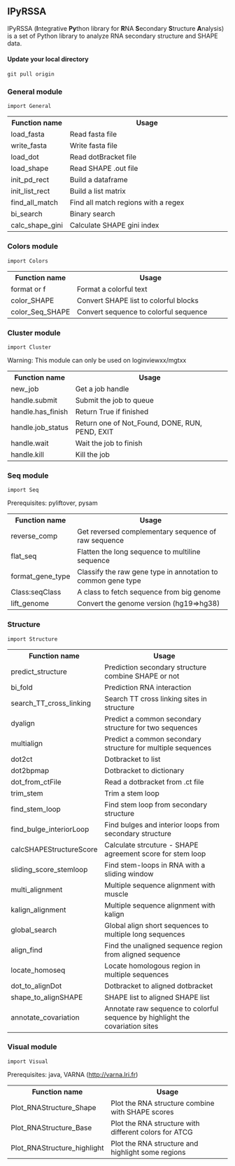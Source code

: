 ## IPyRSSA

IPyRSSA (<b>I</b>ntegrative <b>Py</b>thon library for <b>R</b>NA <b>S</b>econdary <b>S</b>tructure <b>A</b>nalysis) is a set of Python library to analyze RNA secondary structure and SHAPE data.

#### Update your local directory

`git pull origin `

<h3> General module </h3>

`import General`

<table width="100%">
<tr>
	<th width="20%"> Function name </th>
	<th> Usage </th>
</tr>
<tr>
	<td> load_fasta </td>
	<td> Read fasta file </td>
</tr>
<tr>
	<td> write_fasta </td>
	<td> Write fasta file </td>
</tr>
<tr>
	<td> load_dot </td>
	<td> Read dotBracket file </td>
</tr>
<tr>
	<td> load_shape </td>
	<td> Read SHAPE .out file </td>
</tr>
<tr>
	<td> init_pd_rect </td>
	<td> Build a dataframe </td>
</tr>
<tr>
	<td> init_list_rect </td>
	<td> Build a list matrix </td>
</tr>
<tr>
	<td> find_all_match </td>
	<td> Find all match regions with a regex </td>
</tr>
<tr>
	<td> bi_search </td>
	<td> Binary search </td>
</tr>
<tr>
	<td> calc_shape_gini </td>
	<td> Calculate SHAPE gini index </td>
</tr>
</table>

<h3> Colors module </h3>

`import Colors`

<table width="100%">
<tr>
	<th width="20%"> Function name </th>
	<th> Usage </th>
</tr>
<tr>
	<td> format or f </td>
	<td> Format a colorful text </td>
</tr>
<tr>
	<td> color_SHAPE </td>
	<td> Convert SHAPE list to colorful blocks </td>
</tr>
<tr>
	<td> color_Seq_SHAPE </td>
	<td> Convert sequence to colorful sequence </td>
</tr>
</table>

<h3> Cluster module </h3>

`import Cluster`

Warning: This module can only be used on loginviewxx/mgtxx

<table width="100%">
<tr>
	<th width="20%"> Function name </th>
	<th> Usage </th>
</tr>
<tr>
	<td> new_job </td>
	<td> Get a job handle </td>
</tr>
<tr>
	<td> handle.submit </td>
	<td> Submit the job to queue </td>
</tr>
<tr>
	<td> handle.has_finish </td>
	<td> Return True if finished </td>
</tr>
<tr>
	<td> handle.job_status </td>
	<td> Return one of Not_Found, DONE, RUN, PEND, EXIT </td>
</tr>
<tr>
	<td> handle.wait </td>
	<td> Wait the job to finish </td>
</tr>
<tr>
	<td> handle.kill </td>
	<td> Kill the job </td>
</tr>
</table>

<h3> Seq module </h3>

`import Seq`

Prerequisites: pyliftover, pysam

<table width="100%">
<tr>
	<th width="20%"> Function name </th>
	<th> Usage </th>
</tr>
<tr>
	<td> reverse_comp </td>
	<td> Get reversed complementary sequence of raw sequence </td>
</tr>
<tr>
	<td> flat_seq </td>
	<td> Flatten the long sequence to multiline sequence </td>
</tr>
<tr>
	<td> format_gene_type </td>
	<td> Classify the raw gene type in annotation to common gene type </td>
</tr>
<tr>
	<td> Class:seqClass </td>
	<td> A class to fetch sequence from big genome </td>
</tr>
<tr>
	<td> lift_genome </td>
	<td> Convert the genome version (hg19=>hg38) </td>
</tr>
</table>

<h3> Structure </h3>

`import Structure`

<table width="100%">
<tr>
	<th width="20%"> Function name </th>
	<th> Usage </th>
</tr>
<tr>
	<td> predict_structure </td>
	<td> Prediction secondary structure combine SHAPE or not </td>
</tr>
<tr>
	<td> bi_fold </td>
	<td> Prediction RNA interaction </td>
</tr>
<tr>
	<td> search_TT_cross_linking </td>
	<td> Search TT cross linking sites in structure </td>
</tr>
<tr>
	<td> dyalign </td>
	<td> Predict a common secondary structure for two sequences </td>
</tr>
<tr>
	<td> multialign </td>
	<td> Predict a common secondary structure for multiple sequences </td>
</tr>
<tr>
	<td> dot2ct </td>
	<td> Dotbracket to list </td>
</tr>
<tr>
	<td> dot2bpmap </td>
	<td> Dotbracket to dictionary </td>
</tr>
<tr>
	<td> dot_from_ctFile </td>
	<td> Read a dotbracket from .ct file </td>
</tr>
<tr>
	<td> trim_stem </td>
	<td> Trim a stem loop </td>
</tr>
<tr>
	<td> find_stem_loop </td>
	<td> Find stem loop from secondary structure </td>
</tr>
<tr>
	<td> find_bulge_interiorLoop </td>
	<td> Find bulges and interior loops from secondary structure </td>
</tr>
<tr>
	<td> calcSHAPEStructureScore </td>
	<td> Calculate strcuture - SHAPE agreement score for stem loop </td>
</tr>
<tr>
	<td> sliding_score_stemloop </td>
	<td> Find stem-loops in RNA with a sliding window </td>
</tr>
<tr>
	<td> multi_alignment </td>
	<td> Multiple sequence alignment with muscle </td>
</tr>
<tr>
	<td> kalign_alignment </td>
	<td> Multiple sequence alignment with kalign </td>
</tr>
<tr>
	<td> global_search </td>
	<td> Global align short sequences to multiple long sequences </td>
</tr>
<tr>
	<td> align_find </td>
	<td> Find the unaligned sequence region from aligned sequence </td>
</tr>
<tr>
	<td> locate_homoseq </td>
	<td> Locate homologous region in multiple sequences </td>
</tr>
<tr>
	<td> dot_to_alignDot </td>
	<td> Dotbracket to aligned dotbracket </td>
</tr>
<tr>
	<td> shape_to_alignSHAPE </td>
	<td> SHAPE list to aligned SHAPE list </td>
</tr>
<tr>
	<td> annotate_covariation </td>
	<td> Annotate raw sequence to colorful sequence by highlight the covariation sites </td>
</tr>
</table>

<h3> Visual module </h3>

`import Visual`

Prerequisites: java, VARNA (http://varna.lri.fr)

<table width="100%">
<tr>
	<th width="20%"> Function name </th>
	<th> Usage </th>
</tr>
<tr>
	<td> Plot_RNAStructure_Shape </td>
	<td> Plot the RNA structure combine with SHAPE scores </td>
</tr>
<tr>
	<td> Plot_RNAStructure_Base </td>
	<td> Plot the RNA structure with different colors for ATCG </td>
</tr>
<tr>
	<td> Plot_RNAStructure_highlight </td>
	<td> Plot the RNA structure and highlight some regions </td>
</table>







